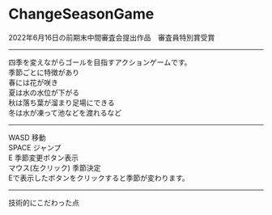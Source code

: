 # ChangeSeasonGame
2022年6月16日の前期末中間審査会提出作品　審査員特別賞受賞
_______________________________________________________________________________________________________________________________
四季を変えながらゴールを目指すアクションゲームです。   
季節ごとに特徴があり   
春には花が咲き   
夏は水の水位が下がる  
秋は落ち葉が溜まり足場にできる   
冬は水が凍って池などを渡れるなど  
_______________________________________________________________________________________________________________________________
WASD 移動   
SPACE ジャンプ   
E 季節変更ボタン表示   
マウス(左クリック) 季節決定   
Eで表示したボタンをクリックすると季節が変わります。   
_______________________________________________________________________________________________________________________________

技術的にこだわった点


